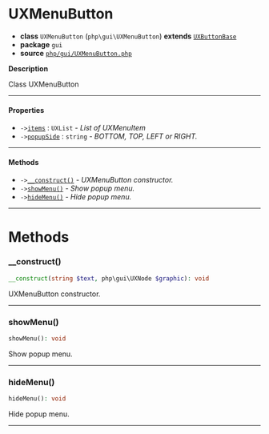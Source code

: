 # UXMenuButton

- **class** `UXMenuButton` (`php\gui\UXMenuButton`) **extends** [`UXButtonBase`](api-docs/classes/php/gui/UXButtonBase.md)
- **package** `gui`
- **source** [`php/gui/UXMenuButton.php`](./src/main/resources/JPHP-INF/sdk/php/gui/UXMenuButton.php)

**Description**

Class UXMenuButton

---

#### Properties

- `->`[`items`](#prop-items) : `UXList` - _List of UXMenuItem_
- `->`[`popupSide`](#prop-popupside) : `string` - _BOTTOM, TOP, LEFT or RIGHT._

---

#### Methods

- `->`[`__construct()`](#method-__construct) - _UXMenuButton constructor._
- `->`[`showMenu()`](#method-showmenu) - _Show popup menu._
- `->`[`hideMenu()`](#method-hidemenu) - _Hide popup menu._

---
# Methods

<a name="method-__construct"></a>

### __construct()
```php
__construct(string $text, php\gui\UXNode $graphic): void
```
UXMenuButton constructor.

---

<a name="method-showmenu"></a>

### showMenu()
```php
showMenu(): void
```
Show popup menu.

---

<a name="method-hidemenu"></a>

### hideMenu()
```php
hideMenu(): void
```
Hide popup menu.

---

